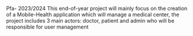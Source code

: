 Pfa- 2023/2024
This end-of-year project will mainly focus on the creation of a Mobile-Health application which will manage a medical center, the project includes 3 main actors: doctor, patient and admin who will be responsible for user management